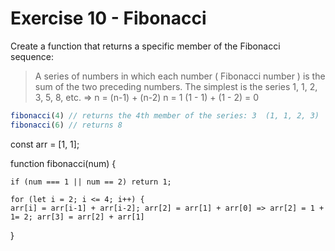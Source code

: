 # Exercise 10 - Fibonacci

Create a function that returns a specific member of the Fibonacci sequence:

> A series of numbers in which each number ( Fibonacci number ) is the sum of the two preceding numbers. The simplest is the series 1, 1, 2, 3, 5, 8, etc. => n = (n-1) + (n-2) n = 1 (1 - 1) + (1 - 2) = 0

```javascript
fibonacci(4) // returns the 4th member of the series: 3  (1, 1, 2, 3)
fibonacci(6) // returns 8
```

const arr = [1, 1];

function fibonacci(num) {
    
    if (num === 1 || num == 2) return 1;

    for (let i = 2; i <= 4; i++) {
    arr[i] = arr[i-1] + arr[i-2]; arr[2] = arr[1] + arr[0] => arr[2] = 1 + 1= 2; arr[3] = arr[2] + arr[1] 
}